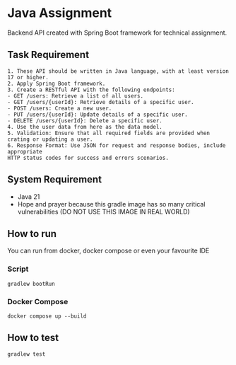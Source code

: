 # Java Assignment

Backend API created with Spring Boot framework for technical assignment. 

## Task Requirement
```
1. These API should be written in Java language, with at least version 17 or higher.
2. Apply Spring Boot framework.
3. Create a RESTful API with the following endpoints:
- GET /users: Retrieve a list of all users.
- GET /users/{userId}: Retrieve details of a specific user.
- POST /users: Create a new user.
- PUT /users/{userId}: Update details of a specific user.
- DELETE /users/{userId}: Delete a specific user.
4. Use the user data from here as the data model.
5. Validation: Ensure that all required fields are provided when crating or updating a user.
6. Response Format: Use JSON for request and response bodies, include appropriate
HTTP status codes for success and errors scenarios.
```

## System Requirement
- Java 21
- Hope and prayer because this gradle image has so many critical vulnerabilities (DO NOT USE THIS IMAGE IN REAL WORLD)

## How to run
You can run from docker, docker compose or even your favourite IDE

### Script
```
gradlew bootRun
```

### Docker Compose
```
docker compose up --build
```

## How to test
```
gradlew test
```
